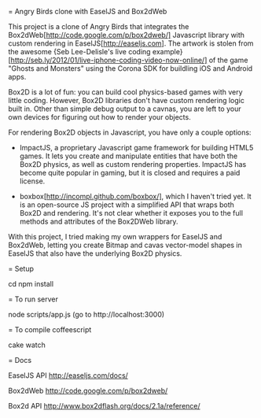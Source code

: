 = Angry Birds clone with EaselJS and Box2dWeb

This project is a clone of Angry Birds that integrates the Box2dWeb[http://code.google.com/p/box2dweb/] Javascript 
library with custom rendering in EaselJS[http://easeljs.com].   The artwork is stolen from the awesome 
{Seb Lee-Delisle's live coding example}[http://seb.ly/2012/01/live-iphone-coding-video-now-online/]
of the game "Ghosts and Monsters" using the Corona SDK for buildling iOS and Android apps.

Box2D is a lot of fun: you can build cool physics-based games with very little coding.  However, Box2D libraries
don't have custom rendering logic built in.  Other than simple debug output to a cavnas, you are left to your own
devices for figuring out how to render your objects.

For rendering Box2D objects in Javascript, you have only a couple options:

* ImpactJS, a proprietary Javascript game framework for building HTML5 games.  It lets you create
and manipulate entities that have both the Box2D physics, as well as custom rendering properties. 
ImpactJS has become quite popular in gaming, but it is closed and requires a paid license.

* boxbox[http://incompl.github.com/boxbox/], which I haven't tried yet.  It is an open-source JS project
with a simplified API that wraps both Box2D and rendering. It's not clear whether it exposes you to the full
methods and attributes of the Box2DWeb library.

With this project, I tried making my own wrappers for EaselJS and Box2dWeb, letting you create Bitmap and
cavas vector-model shapes in EaselJS that also have the underlying Box2D physics.

= Setup

  cd <project directory>
  npm install

= To run server

  node scripts/app.js  (go to http://localhost:3000)

= To compile coffeescript

  cake watch  


= Docs

EaselJS API
http://easeljs.com/docs/

Box2dWeb
http://code.google.com/p/box2dweb/

Box2d API
http://www.box2dflash.org/docs/2.1a/reference/
